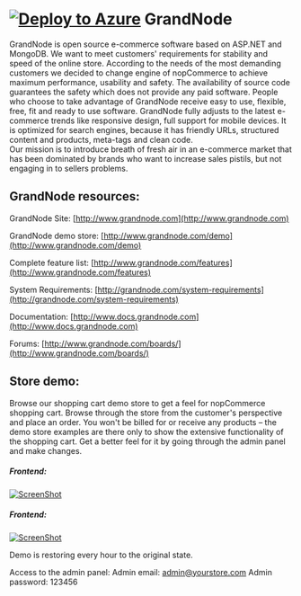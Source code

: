 [![Deploy to Azure](http://azuredeploy.net/deploybutton.png)](https://azuredeploy.net/)
﻿GrandNode
===========
GrandNode is open source e-commerce software based on ASP.NET and MongoDB. 
We want to meet customers' requirements for stability and speed of the online store. According to the needs of the most demanding customers 
we decided to change engine of nopCommerce to achieve maximum performance, usability and safety. 
The availability of source code guarantees the safety which does not provide any paid software. 
People who choose to take advantage of GrandNode receive easy to use, flexible, free, fit and ready to use software. 
GrandNode fully adjusts to the latest e-commerce trends like responsive design, full support for mobile devices. 
It is optimized for search engines, because it has friendly URLs, structured content and products, meta-tags and clean code.  
Our mission is to introduce breath of fresh air in an e-commerce market 
that has been dominated by brands who want to increase sales pistils, but not engaging in to sellers problems.


## GrandNode resources: ##

GrandNode Site: [http://www.grandnode.com](http://www.grandnode.com)

GrandNode demo store: [http://www.grandnode.com/demo](http://www.grandnode.com/demo)

Complete feature list: [http://www.grandnode.com/features](http://www.grandnode.com/features)

System Requirements: [http://grandnode.com/system-requirements](http://grandnode.com/system-requirements)

Documentation: [http://www.docs.grandnode.com](http://www.docs.grandnode.com)

Forums: [http://www.grandnode.com/boards/](http://www.grandnode.com/boards/)

## Store demo: ##

Browse our shopping cart demo store to get a feel for nopCommerce shopping cart. Browse through the store from the customer's perspective and place an order. You won't be billed for or receive any products – the demo store examples are there only to show the extensive functionality of the shopping cart. Get a better feel for it by going through the admin panel and make changes.

##### Frontend:
[![ScreenShot](http://grandnode.com/Content/Images/uploaded/grand.png)](http://demo.grandnode.com/)

##### Frontend:
[![ScreenShot](http://grandnode.com/Content/Images/uploaded/backend2.jpg)](http://demo.grandnode.com/login?ReturnUrl=%2fadmin)

Demo is restoring every hour to the original state.

Access to the admin panel:
Admin email: admin@yourstore.com
Admin password: 123456
